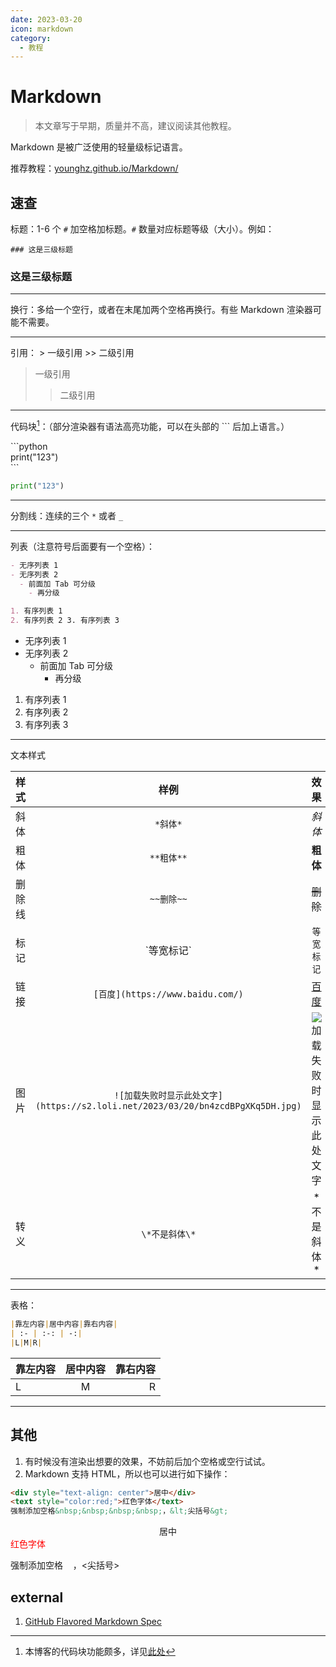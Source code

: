 ```yaml
---
date: 2023-03-20
icon: markdown
category:
  - 教程
---
```


# Markdown

> 本文章写于早期，质量并不高，建议阅读其他教程。

Markdown 是被广泛使用的轻量级标记语言。

推荐教程：[younghz.github.io/Markdown/](http://younghz.github.io/Markdown/)

## 速查

标题：1-6 个 `#` 加空格加标题。`#` 数量对应标题等级（大小）。例如：

`### 这是三级标题`

### 这是三级标题

---

换行：多给一个空行，或者在末尾加两个空格再换行。有些 Markdown 渲染器可能不需要。

---

引用：
\> 一级引用
\>\> 二级引用

> 一级引用
>
> > 二级引用

---

代码块[^1]：（部分渲染器有语法高亮功能，可以在头部的 \`\`\` 后加上语言。）
[^1]: 本博客的代码块功能颇多，详见[此处](https://theme-hope.vuejs.press/zh/cookbook/vuepress/markdown.html#代码块)

\```python<br/>
print("123")<br/>
\```

```python
print("123")
```

---

分割线：连续的三个 `*` 或者 `_`

---

列表（注意符号后面要有一个空格）：

```markdown
- 无序列表 1
- 无序列表 2
  - 前面加 Tab 可分级
    - 再分级

1. 有序列表 1
2. 有序列表 2 3. 有序列表 3
```

- 无序列表 1
- 无序列表 2
  - 前面加 Tab 可分级
    - 再分级

1. 有序列表 1
2. 有序列表 2
3. 有序列表 3

---

文本样式

<!-- prettier-ignore -->
|样式|样例|效果|
| :--: | :--: | :--: |
|斜体|`*斜体*`|*斜体*|
|粗体|`**粗体**`|**粗体**|
|删除线|`~~删除~~`|~~删除~~|
|标记|\`等宽标记\`|`等宽标记`|
|链接|`[百度](https://www.baidu.com/)`|[百度](https://www.baidu.com/)|
|图片|`![加载失败时显示此处文字](https://s2.loli.net/2023/03/20/bn4zcdBPgXKq5DH.jpg)`|![加载失败时显示此处文字](https://s2.loli.net/2023/03/20/bn4zcdBPgXKq5DH.jpg)|
|转义|`\*不是斜体\*`|\*不是斜体\*|

---

表格：

<!-- prettier-ignore -->
```markdown
|靠左内容|居中内容|靠右内容|
| :- | :-: | -:|
|L|M|R|
```

<!-- prettier-ignore -->
|靠左内容|居中内容|靠右内容|
| :- | :-: | -:|
|L|M|R|

---

## 其他

1. 有时候没有渲染出想要的效果，不妨前后加个空格或空行试试。
2. Markdown 支持 HTML，所以也可以进行如下操作：

```markdown
<div style="text-align: center">居中</div>
<text style="color:red;">红色字体</text>
强制添加空格&nbsp;&nbsp;&nbsp;&nbsp;，&lt;尖括号&gt;
```

<div style="text-align: center">居中</div>
<text style="color:red;">红色字体</text>

强制添加空格&nbsp;&nbsp;&nbsp;&nbsp;，&lt;尖括号&gt;

## external

1. [GitHub Flavored Markdown Spec](https://github.github.com/gfm/)
